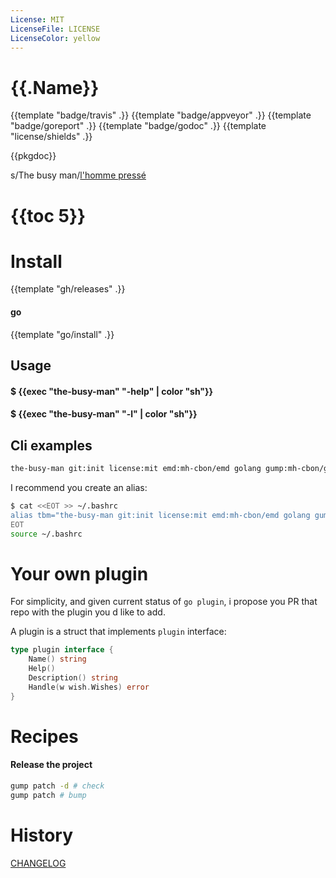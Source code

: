 ```yaml
---
License: MIT
LicenseFile: LICENSE
LicenseColor: yellow
---
```

# {{.Name}}

{{template "badge/travis" .}} {{template "badge/appveyor" .}} {{template "badge/goreport" .}} {{template "badge/godoc" .}} {{template "license/shields" .}}

{{pkgdoc}}

s/The busy man/[l'homme pressé](https://www.youtube.com/watch?v=Wkxe1kQiuGU/)

# {{toc 5}}

# Install

{{template "gh/releases" .}}

#### go
{{template "go/install" .}}

## Usage

#### $ {{exec "the-busy-man" "-help" | color "sh"}}

#### $ {{exec "the-busy-man" "-l" | color "sh"}}

## Cli examples

```sh
the-busy-man git:init license:mit emd:mh-cbon/emd golang gump:mh-cbon/gump git:commit changelog git:commit+amend
```

I recommend you create an alias:
```sh
$ cat <<EOT >> ~/.bashrc
alias tbm="the-busy-man git:init license:mit emd:mh-cbon/emd golang gump:mh-cbon/gump git:commit changelog git:commit+amend"
EOT
source ~/.bashrc
```



# Your own plugin

For simplicity, and given current status of `go plugin`,
i propose you PR that repo with the plugin you d like to add.

A plugin is a struct that implements `plugin` interface:
```go
type plugin interface {
	Name() string
	Help()
	Description() string
	Handle(w wish.Wishes) error
}
```

# Recipes

#### Release the project

```sh
gump patch -d # check
gump patch # bump
```

# History

[CHANGELOG](CHANGELOG.md)
